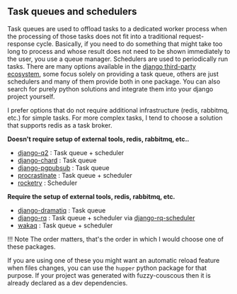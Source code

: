 ## Task queues and schedulers

Task queues are used to offload tasks to a dedicated worker process when the processing of those tasks does not fit into a traditional request-response cycle.
Basically, if you need to do something that might take too long to process and whose result does not need to be shown immediately to the user, you use a queue manager.
Schedulers are used to periodically run tasks.
There are many options available in the [django third-party ecosystem](https://djangopackages.org/grids/g/workers-queues-tasks/), some focus solely on providing a task queue,
others are just schedulers and many of them provide both in one package. You can also search for purely python solutions and
integrate them into your django project yourself.

I prefer options that do not require additional infrastructure (redis, rabbitmq, etc.) for simple tasks.
For more complex tasks, I tend to choose a solution that supports redis as a task broker.

**Doesn't require setup of external tools, redis, rabbitmq, etc..**

- [django-q2](https://github.com/GDay/django-q2) : Task queue + scheduler
- [django-chard](https://github.com/drpancake/chard) : Task queue
- [django-pgpubsub](https://github.com/Opus10/django-pgpubsub) : Task queue
- [procrastinate](https://github.com/procrastinate-org/procrastinate) : Task queue + scheduler
- [rocketry](https://github.com/Miksus/rocketry) : Scheduler

**Require the setup of external tools, redis, rabbitmq, etc.**

- [django-dramatiq](https://github.com/Bogdanp/django_dramatiq) : Task queue
- [django-rq](https://github.com/rq/django-rq) : Task queue + scheduler via [django-rq-scheduler](https://github.com/dsoftwareinc/django-rq-scheduler)
- [wakaq](https://github.com/wakatime/wakaq) : Task queue + scheduler

!!! Note
    The order matters, that's the order in which I would choose one of these packages.

If you are using one of these you might want an automatic reload feature when files changes, you can use the `hupper` python
package for that purpose. If your project was generated with fuzzy-couscous then it is already declared as a dev dependencies.